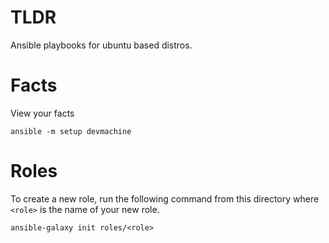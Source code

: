 # TLDR

Ansible playbooks for ubuntu based distros.

# Facts

View your facts

```
ansible -m setup devmachine
```

# Roles

To create a new role, run the following command from this directory where `<role>` is the name of your new role.

```
ansible-galaxy init roles/<role>
```
